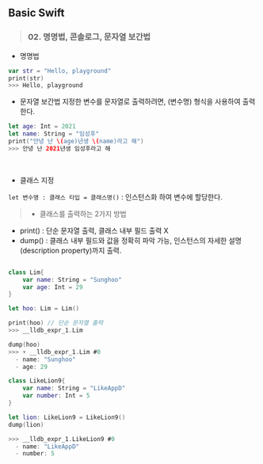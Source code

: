 ## Basic Swift

> ### 02. 명명법, 콘솔로그, 문자열 보간법

- 명명법
```swift
var str = "Hello, playground"
print(str) 
>>> Hello, playground
```

- 문자열 보간법
지정한 변수를 문자열로 출력하려면, \(변수명) 형식을 사용하여 출력한다.

```swift
let age: Int = 2021
let name: String = "임성후"
print("안녕 난 \(age)년생 \(name)라고 해")
>>> 안녕 난 2021년생 임성후라고 해

```

<br/>


- 클래스 지정 

`let 변수명 : 클래스 타입 = 클래스명()` : 인스턴스화 하여 변수에 할당한다.
> * 클래스를 출력하는 2가지 방법
- print() : 단순 문자열 출력, 클래스 내부 필드 출력 X
- dump() : 클래스 내부 필드와 값을 정확히 파악 가능, 인스턴스의 자세한 설명(description property)까지 출력.
```swift

class Lim{
    var name: String = "Sunghoo"
    var age: Int = 29
}

let hoo: Lim = Lim()

print(hoo) // 단순 문자열 출력
>>> __lldb_expr_1.Lim

dump(hoo)
>>> ▿ __lldb_expr_1.Lim #0
  - name: "Sunghoo"
  - age: 29
```

```swift
class LikeLion9{
    var name: String = "LikeAppD"
    var number: Int = 5
}

let lion: LikeLion9 = LikeLion9()
dump(lion)

>>> __lldb_expr_1.LikeLion9 #0
  - name: "LikeAppD"
  - number: 5
```

